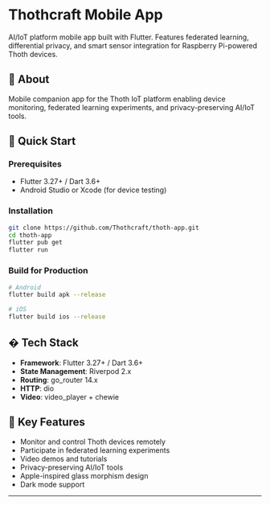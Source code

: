 # Thothcraft Mobile App

AI/IoT platform mobile app built with Flutter. Features federated learning, differential privacy, and smart sensor integration for Raspberry Pi-powered Thoth devices.

## 📱 About

Mobile companion app for the Thoth IoT platform enabling device monitoring, federated learning experiments, and privacy-preserving AI/IoT tools.

## 🚀 Quick Start

### Prerequisites
- Flutter 3.27+ / Dart 3.6+
- Android Studio or Xcode (for device testing)

### Installation

```bash
git clone https://github.com/Thothcraft/thoth-app.git
cd thoth-app
flutter pub get
flutter run
```

### Build for Production

```bash
# Android
flutter build apk --release

# iOS
flutter build ios --release
```

## �️ Tech Stack

- **Framework**: Flutter 3.27+ / Dart 3.6+
- **State Management**: Riverpod 2.x
- **Routing**: go_router 14.x
- **HTTP**: dio
- **Video**: video_player + chewie

## 📐 Key Features

- Monitor and control Thoth devices remotely
- Participate in federated learning experiments
- Video demos and tutorials
- Privacy-preserving AI/IoT tools
- Apple-inspired glass morphism design
- Dark mode support

---

